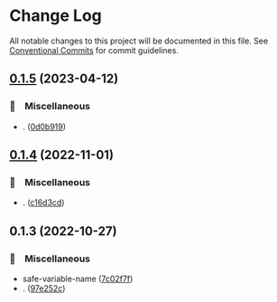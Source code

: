 # Change Log

All notable changes to this project will be documented in this file.
See [Conventional Commits](https://conventionalcommits.org) for commit guidelines.

## [0.1.5](https://github.com/bluelovers/ws-string/compare/reserved2@0.1.4...reserved2@0.1.5) (2023-04-12)



### 🔖　Miscellaneous

* . ([0d0b919](https://github.com/bluelovers/ws-string/commit/0d0b9196399b184f6431a3718bae6bfaf41164fd))



## [0.1.4](https://github.com/bluelovers/ws-string/compare/reserved2@0.1.3...reserved2@0.1.4) (2022-11-01)



### 🔖　Miscellaneous

* . ([c16d3cd](https://github.com/bluelovers/ws-string/commit/c16d3cd54f8a49287f41805546dca27f709f009d))



## 0.1.3 (2022-10-27)



### 🔖　Miscellaneous

* safe-variable-name ([7c02f7f](https://github.com/bluelovers/ws-string/commit/7c02f7f9a68e98189bea2eab254c0fb9cac4b3e2))
* . ([97e252c](https://github.com/bluelovers/ws-string/commit/97e252c0fed1fadc78670bcdc595da6e7d46f8af))
